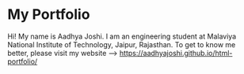 # My Portfolio
Hi! My name is Aadhya Joshi. I am an engineering student at Malaviya National Institute of Technology, Jaipur, Rajasthan.
To get to know me better, please visit my website --> https://aadhyajoshi.github.io/html-portfolio/